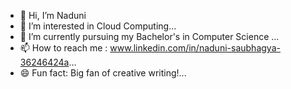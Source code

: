 - 👋 Hi, I’m Naduni
- 👀 I’m interested in Cloud Computing...
- 🌱 I’m currently pursuing my Bachelor's in Computer Science ...
- 📫 How to reach me : www.linkedin.com/in/naduni-saubhagya-36246424a...
- 😄 Fun fact: Big fan of creative writing!...

<!---
087ns/087ns is a ✨ special ✨ repository because its `README.md` (this file) appears on your GitHub profile.
You can click the Preview link to take a look at your changes.
--->
